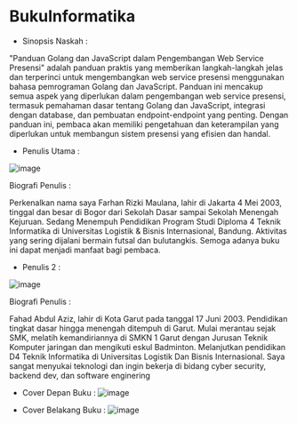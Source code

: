 # BukuInformatika

- Sinopsis Naskah : 

"Panduan Golang dan JavaScript dalam Pengembangan Web Service Presensi" adalah panduan praktis yang memberikan langkah-langkah jelas dan terperinci untuk mengembangkan web service presensi menggunakan bahasa pemrograman Golang dan JavaScript. Panduan ini mencakup semua aspek yang diperlukan dalam pengembangan web service presensi, termasuk pemahaman dasar tentang Golang dan JavaScript, integrasi dengan database, dan pembuatan endpoint-endpoint yang penting. Dengan panduan ini, pembaca akan memiliki pengetahuan dan keterampilan yang diperlukan untuk membangun sistem presensi yang efisien dan handal.

- Penulis Utama :

![image](https://github.com/FarhanRizkiM/BukuInformatika/assets/110893795/239f88b9-471d-4c0c-aa3f-afa6b2d2deca)

Biografi Penulis :

Perkenalkan nama saya Farhan Rizki Maulana, lahir di Jakarta 4 Mei 2003, tinggal dan besar di Bogor dari Sekolah Dasar sampai Sekolah Menengah Kejuruan. Sedang Menempuh Pendidikan Program Studi Diploma 4 Teknik Informatika di Universitas Logistik & Bisnis Internasional, Bandung. Aktivitas yang sering dijalani bermain futsal dan bulutangkis. Semoga adanya buku ini dapat menjadi manfaat bagi pembaca.

- Penulis 2 :

![image](https://github.com/FarhanRizkiM/BukuInformatika/assets/110893795/bf122f93-a4c5-4800-a381-3cc974ce7efb)

Biografi Penulis : 

Fahad Abdul Aziz, lahir di Kota Garut pada tanggal 17 Juni 2003. Pendidikan tingkat dasar hingga menengah ditempuh di Garut. Mulai merantau sejak SMK, melatih kemandiriannya di SMKN 1  Garut dengan Jurusan Teknik Komputer jaringan dan mengikuti eskul Badminton. Melanjutkan pendidikan D4 Teknik Informatika di Universitas Logistik Dan Bisnis Internasional. Saya sangat menyukai teknologi dan ingin bekerja di bidang cyber security, backend dev, dan software enginering

- Cover Depan Buku :
  ![image](https://github.com/FarhanRizkiM/BukuInformatika/assets/110893795/99201c1e-dca2-4781-8275-a891181a495c)

- Cover Belakang Buku : 
  ![image](https://github.com/FarhanRizkiM/BukuInformatika/assets/110893795/8a329ea0-2b83-47dd-80bf-c72116c5cb95)


